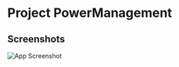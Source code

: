 
# Project PowerManagement
## Screenshots

![App Screenshot](![image](https://github.com/user-attachments/assets/09a34af5-b167-4e64-8d9f-3cf3073d01e7))


